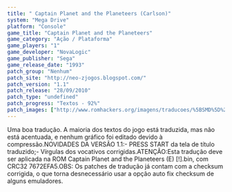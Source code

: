 ```yaml
---
title: " Captain Planet and the Planeteers (Carlson)"
system: "Mega Drive"
platform: "Console"
game_title: "Captain Planet and the Planeteers"
game_category: "Ação / Plataforma"
game_players: "1"
game_developer: "NovaLogic"
game_publisher: "Sega"
game_release_date: "1993"
patch_group: "Nenhum"
patch_site: "http://neo-zjogos.blogspot.com/"
patch_version: "1.1"
patch_release: "28/09/2010"
patch_type: "undefined"
patch_progress: "Textos - 92%"
patch_images: ["http://www.romhackers.org/imagens/traducoes/%5BSMD%5D%20Captain%20Planet%20and%20the%20Planeteers%20-%20Carlson%20-%201.png","http://www.romhackers.org/imagens/traducoes/%5BSMD%5D%20Captain%20Planet%20and%20the%20Planeteers%20-%20Carlson%20-%202.png","http://www.romhackers.org/imagens/traducoes/%5BSMD%5D%20Captain%20Planet%20and%20the%20Planeteers%20-%20Carlson%20-%203.png"]
---
```

Uma boa tradução. A maioria dos textos do jogo está traduzida, mas não está acentuada, e nenhum gráfico foi editado devido à compressão.NOVIDADES DA VERSÃO 1.1:- PRESS START da tela de título traduzido;- Vírgulas dos vocativos corrigidas.ATENÇÃO:Esta tradução deve ser aplicada na ROM Captain Planet and the Planeteers (E) [!].bin, com CRC32 7672EFA5.OBS: Os patches de tradução já contam com a checksum corrigida, o que torna desnecessário usar a opção auto fix checksum de alguns emuladores.